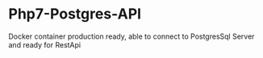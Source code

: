 # Php7-Postgres-API
Docker container production ready, able to connect to PostgresSql Server and ready for RestApi

